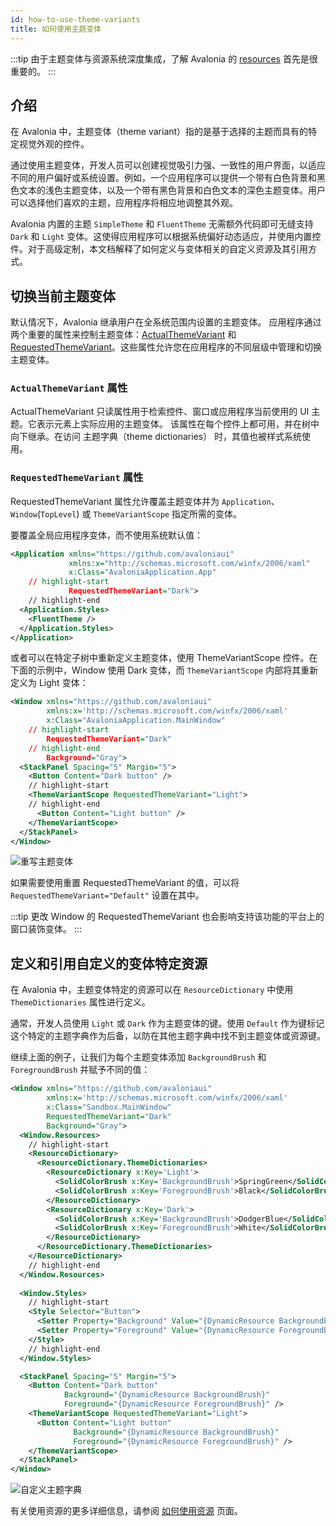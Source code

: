 ```yaml
---
id: how-to-use-theme-variants
title: 如何使用主题变体
---
```


:::tip
由于主题变体与资源系统深度集成，了解 Avalonia 的 [resources](resources) 首先是很重要的。
:::

## 介绍

在 Avalonia 中，主题变体（theme variant）指的是基于选择的主题而具有的特定视觉外观的控件。

通过使用主题变体，开发人员可以创建视觉吸引力强、一致性的用户界面，以适应不同的用户偏好或系统设置。例如，一个应用程序可以提供一个带有白色背景和黑色文本的浅色主题变体，以及一个带有黑色背景和白色文本的深色主题变体。用户可以选择他们喜欢的主题，应用程序将相应地调整其外观。

Avalonia 内置的主题 `SimpleTheme` 和 `FluentTheme` 无需额外代码即可无缝支持 `Dark` 和 `Light` 变体。这使得应用程序可以根据系统偏好动态适应，并使用内置控件。对于高级定制，本文档解释了如何定义与变体相关的自定义资源及其引用方式。

## 切换当前主题变体

默认情况下，Avalonia 继承用户在全系统范围内设置的主题变体。
应用程序通过两个重要的属性来控制主题变体：[ActualThemeVariant](#actualthemevariant-property) 和 [RequestedThemeVariant](#requestedthemevariant-property)。这些属性允许您在应用程序的不同层级中管理和切换主题变体。

### `ActualThemeVariant` 属性

ActualThemeVariant 只读属性用于检索控件、窗口或应用程序当前使用的 UI 主题。它表示元素上实际应用的主题变体。
该属性在每个控件上都可用，并在树中向下继承。在访问 主题字典（theme dictionaries） 时，其值也被样式系统使用。

### `RequestedThemeVariant` 属性

RequestedThemeVariant 属性允许覆盖主题变体并为 `Application`、`Window`(`TopLevel`) 或 `ThemeVariantScope` 指定所需的变体。

要覆盖全局应用程序变体，而不使用系统默认值：
```xml title="App.axaml"
<Application xmlns="https://github.com/avaloniaui"
             xmlns:x="http://schemas.microsoft.com/winfx/2006/xaml"
             x:Class="AvaloniaApplication.App"
    // highlight-start
             RequestedThemeVariant="Dark">
    // highlight-end
  <Application.Styles>
    <FluentTheme />
  </Application.Styles>
</Application>
```

或者可以在特定子树中重新定义主题变体，使用 ThemeVariantScope 控件。在下面的示例中，Window 使用 Dark 变体，而 `ThemeVariantScope` 内部将其重新定义为 Light 变体：
```xml title="MainWindow.axaml"
<Window xmlns="https://github.com/avaloniaui"
        xmlns:x='http://schemas.microsoft.com/winfx/2006/xaml'
        x:Class="AvaloniaApplication.MainWindow"
    // highlight-start
        RequestedThemeVariant="Dark"
    // highlight-end
        Background="Gray">
  <StackPanel Spacing="5" Margin="5">
    <Button Content="Dark button" />
    // highlight-start
    <ThemeVariantScope RequestedThemeVariant="Light">
    // highlight-end
      <Button Content="Light button" />
    </ThemeVariantScope>
  </StackPanel>
</Window>
```

![重写主题变体](/img/basics/user-interface/styling/overriden-theme-variant.png)

如果需要使用重置 RequestedThemeVariant 的值，可以将 `RequestedThemeVariant="Default"` 设置在其中。

:::tip
更改 Window 的 RequestedThemeVariant 也会影响支持该功能的平台上的窗口装饰变体。
:::

## 定义和引用自定义的变体特定资源

在 Avalonia 中，主题变体特定的资源可以在 `ResourceDictionary` 中使用 `ThemeDictionaries` 属性进行定义。

通常，开发人员使用 `Light` 或 `Dark` 作为主题变体的键。使用 `Default` 作为键标记这个特定的主题字典作为后备，以防在其他主题字典中找不到主题变体或资源键。

继续上面的例子，让我们为每个主题变体添加 `BackgroundBrush` 和 `ForegroundBrush` 并赋予不同的值：
```xml title="MainWindow.axaml"
<Window xmlns="https://github.com/avaloniaui"
        xmlns:x='http://schemas.microsoft.com/winfx/2006/xaml'
        x:Class="Sandbox.MainWindow"
        RequestedThemeVariant="Dark"
        Background="Gray">
  <Window.Resources>
    // highlight-start
    <ResourceDictionary>
      <ResourceDictionary.ThemeDictionaries>
        <ResourceDictionary x:Key='Light'>
          <SolidColorBrush x:Key='BackgroundBrush'>SpringGreen</SolidColorBrush>
          <SolidColorBrush x:Key='ForegroundBrush'>Black</SolidColorBrush>
        </ResourceDictionary>
        <ResourceDictionary x:Key='Dark'>
          <SolidColorBrush x:Key='BackgroundBrush'>DodgerBlue</SolidColorBrush>
          <SolidColorBrush x:Key='ForegroundBrush'>White</SolidColorBrush>
        </ResourceDictionary>
      </ResourceDictionary.ThemeDictionaries>
    </ResourceDictionary>
    // highlight-end
  </Window.Resources>
  
  <Window.Styles>
    // highlight-start
    <Style Selector="Button">
      <Setter Property="Background" Value="{DynamicResource BackgroundBrush}" />
      <Setter Property="Foreground" Value="{DynamicResource ForegroundBrush}" />
    </Style>
    // highlight-end
  </Window.Styles>

  <StackPanel Spacing="5" Margin="5">
    <Button Content="Dark button"
            Background="{DynamicResource BackgroundBrush}"
            Foreground="{DynamicResource ForegroundBrush}" />
    <ThemeVariantScope RequestedThemeVariant="Light">
      <Button Content="Light button"
              Background="{DynamicResource BackgroundBrush}"
              Foreground="{DynamicResource ForegroundBrush}" />
    </ThemeVariantScope>
  </StackPanel>
</Window>

```

![自定义主题字典](/img/basics/user-interface/styling/custom-theme-dictionaries.png)

有关使用资源的更多详细信息，请参阅 [如何使用资源](resources) 页面。